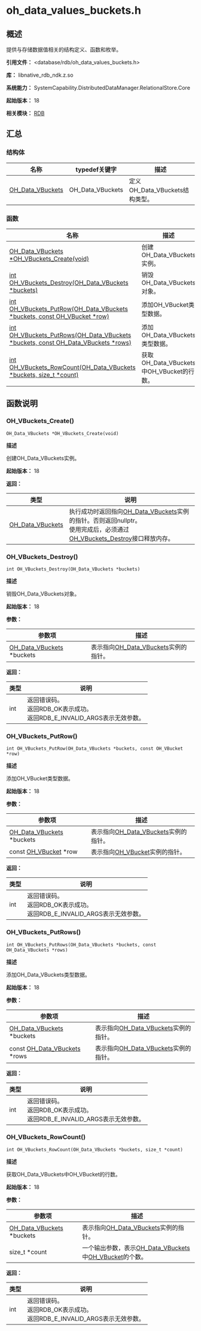 # oh_data_values_buckets.h
<!--Kit: ArkData-->
<!--Subsystem: DistributedDataManager-->
<!--Owner: @baijidong-->
<!--Designer: @widecode; @htt1997-->
<!--Tester: @yippo; @logic42-->
<!--Adviser: @ge-yafang-->

## 概述

提供与存储数据值相关的结构定义、函数和枚举。

**引用文件：** <database/rdb/oh_data_values_buckets.h>

**库：** libnative_rdb_ndk.z.so

**系统能力：** SystemCapability.DistributedDataManager.RelationalStore.Core

**起始版本：** 18

**相关模块：** [RDB](capi-rdb.md)

## 汇总

### 结构体

| 名称                                         | typedef关键字    | 描述                           |
| -------------------------------------------- | ---------------- | ------------------------------ |
| [OH_Data_VBuckets](capi-rdb-oh-data-vbuckets.md) | OH_Data_VBuckets | 定义OH_Data_VBuckets结构类型。 |

### 函数

| 名称                                                         | 描述                                     |
| ------------------------------------------------------------ | ---------------------------------------- |
| [OH_Data_VBuckets *OH_VBuckets_Create(void)](#oh_vbuckets_create) | 创建OH_Data_VBuckets实例。               |
| [int OH_VBuckets_Destroy(OH_Data_VBuckets *buckets)](#oh_vbuckets_destroy) | 销毁OH_Data_VBuckets对象。               |
| [int OH_VBuckets_PutRow(OH_Data_VBuckets *buckets, const OH_VBucket *row)](#oh_vbuckets_putrow) | 添加OH_VBucket类型数据。                 |
| [int OH_VBuckets_PutRows(OH_Data_VBuckets *buckets, const OH_Data_VBuckets *rows)](#oh_vbuckets_putrows) | 添加OH_Data_VBuckets类型数据。           |
| [int OH_VBuckets_RowCount(OH_Data_VBuckets *buckets, size_t *count)](#oh_vbuckets_rowcount) | 获取OH_Data_VBuckets中OH_VBucket的行数。 |

## 函数说明

### OH_VBuckets_Create()

```
OH_Data_VBuckets *OH_VBuckets_Create(void)
```

**描述**

创建OH_Data_VBuckets实例。

**起始版本：** 18

**返回：**

| 类型                                         | 说明                                                         |
| -------------------------------------------- | ------------------------------------------------------------ |
| [OH_Data_VBuckets](capi-rdb-oh-data-vbuckets.md) | 执行成功时返回指向[OH_Data_VBuckets](capi-rdb-oh-data-vbuckets.md)实例的指针。否则返回nullptr。<br>使用完成后，必须通过[OH_VBuckets_Destroy](capi-oh-data-values-buckets-h.md#oh_vbuckets_destroy)接口释放内存。 |

### OH_VBuckets_Destroy()

```
int OH_VBuckets_Destroy(OH_Data_VBuckets *buckets)
```

**描述**

销毁OH_Data_VBuckets对象。

**起始版本：** 18


**参数：**

| 参数项                                                | 描述                                                         |
| ----------------------------------------------------- | ------------------------------------------------------------ |
| [OH_Data_VBuckets](capi-rdb-oh-data-vbuckets.md) *buckets | 表示指向[OH_Data_VBuckets](capi-rdb-oh-data-vbuckets.md)实例的指针。 |

**返回：**

| 类型 | 说明                                                         |
| ---- | ------------------------------------------------------------ |
| int  | 返回错误码。<br>返回RDB_OK表示成功。<br>返回RDB_E_INVALID_ARGS表示无效参数。 |

### OH_VBuckets_PutRow()

```
int OH_VBuckets_PutRow(OH_Data_VBuckets *buckets, const OH_VBucket *row)
```

**描述**

添加OH_VBucket类型数据。

**起始版本：** 18


**参数：**

| 参数项                                                | 描述                                                         |
| ----------------------------------------------------- | ------------------------------------------------------------ |
| [OH_Data_VBuckets](capi-rdb-oh-data-vbuckets.md) *buckets | 表示指向[OH_Data_VBuckets](capi-rdb-oh-data-vbuckets.md)实例的指针。 |
| const [OH_VBucket](capi-rdb-oh-vbucket.md) *row           | 表示指向[OH_VBucket](capi-rdb-oh-vbucket.md)实例的指针。         |

**返回：**

| 类型 | 说明                                                         |
| ---- | ------------------------------------------------------------ |
| int  | 返回错误码。<br>返回RDB_OK表示成功。<br>返回RDB_E_INVALID_ARGS表示无效参数。 |

### OH_VBuckets_PutRows()

```
int OH_VBuckets_PutRows(OH_Data_VBuckets *buckets, const OH_Data_VBuckets *rows)
```

**描述**

添加OH_Data_VBuckets类型数据。

**起始版本：** 18


**参数：**

| 参数项                                                   | 描述                                                         |
| -------------------------------------------------------- | ------------------------------------------------------------ |
| [OH_Data_VBuckets](capi-rdb-oh-data-vbuckets.md) *buckets    | 表示指向[OH_Data_VBuckets](capi-rdb-oh-data-vbuckets.md)实例的指针。 |
| const [OH_Data_VBuckets](capi-rdb-oh-data-vbuckets.md) *rows | 表示指向[OH_Data_VBuckets](capi-rdb-oh-data-vbuckets.md)实例的指针。 |

**返回：**

| 类型 | 说明                                                         |
| ---- | ------------------------------------------------------------ |
| int  | 返回错误码。<br>返回RDB_OK表示成功。<br>返回RDB_E_INVALID_ARGS表示无效参数。 |

### OH_VBuckets_RowCount()

```
int OH_VBuckets_RowCount(OH_Data_VBuckets *buckets, size_t *count)
```

**描述**

获取OH_Data_VBuckets中OH_VBucket的行数。

**起始版本：** 18


**参数：**

| 参数项                                                | 描述                                                         |
| ----------------------------------------------------- | ------------------------------------------------------------ |
| [OH_Data_VBuckets](capi-rdb-oh-data-vbuckets.md) *buckets | 表示指向[OH_Data_VBuckets](capi-rdb-oh-data-vbuckets.md)实例的指针。 |
| size_t *count                                         | 一个输出参数，表示[OH_Data_VBuckets](capi-rdb-oh-data-vbuckets.md)中[OH_VBucket](capi-rdb-oh-vbucket.md)的个数。 |

**返回：**

| 类型 | 说明                                                         |
| ---- | ------------------------------------------------------------ |
| int  | 返回错误码。<br>返回RDB_OK表示成功。<br>返回RDB_E_INVALID_ARGS表示无效参数。 |

